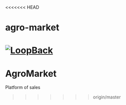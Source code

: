 <<<<<<< HEAD
# agro-market

[![LoopBack](https://github.com/strongloop/loopback-next/raw/master/docs/site/imgs/branding/Powered-by-LoopBack-Badge-(blue)-@2x.png)](http://loopback.io/)
=======
# AgroMarket
Platform of sales
>>>>>>> origin/master
